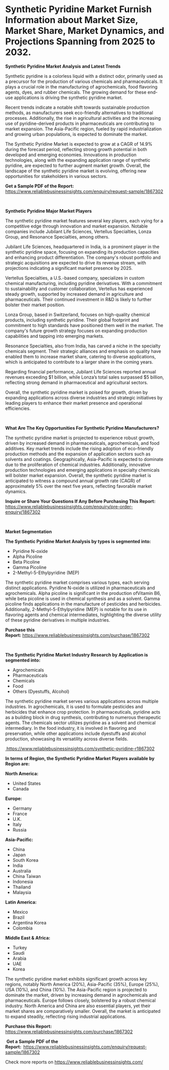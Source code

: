 <p><h1>Synthetic Pyridine Market Furnish Information about Market Size, Market Share, Market Dynamics, and Projections Spanning from 2025 to 2032.</h1></p><p><strong>Synthetic Pyridine Market Analysis and Latest Trends</strong></p>
<p><p>Synthetic pyridine is a colorless liquid with a distinct odor, primarily used as a precursor for the production of various chemicals and pharmaceuticals. It plays a crucial role in the manufacturing of agrochemicals, food flavoring agents, dyes, and rubber chemicals. The growing demand for these end-use applications is driving the synthetic pyridine market.</p><p>Recent trends indicate a notable shift towards sustainable production methods, as manufacturers seek eco-friendly alternatives to traditional processes. Additionally, the rise in agricultural activities and the increasing use of pyridine-derived products in pharmaceuticals are contributing to market expansion. The Asia-Pacific region, fueled by rapid industrialization and growing urban populations, is expected to dominate the market.</p><p>The Synthetic Pyridine Market is expected to grow at a CAGR of 14.9% during the forecast period, reflecting strong growth potential in both developed and emerging economies. Innovations in production technologies, along with the expanding application range of synthetic pyridine, are expected to further augment market growth. Overall, the landscape of the synthetic pyridine market is evolving, offering new opportunities for stakeholders in various sectors.</p></p>
<p><strong>Get a Sample PDF of the Report:&nbsp;</strong> <a href="https://www.reliablebusinessinsights.com/enquiry/request-sample/1867302?utm_campaign=2094&utm_medium=2&utm_source=Github&utm_content=ia&utm_term=04022025&utm_id=synthetic-pyridine">https://www.reliablebusinessinsights.com/enquiry/request-sample/1867302</a></p>
<p>&nbsp;</p>
<p><strong>Synthetic Pyridine Major Market Players</strong></p>
<p><p>The synthetic pyridine market features several key players, each vying for a competitive edge through innovation and market expansion. Notable companies include Jubilant Life Sciences, Vertellus Specialties, Lonza Group, and Resonance Specialties, among others.</p><p>Jubilant Life Sciences, headquartered in India, is a prominent player in the synthetic pyridine space, focusing on expanding its production capacities and enhancing product differentiation. The company's robust portfolio and strategic acquisitions are expected to drive its revenue stream, with projections indicating a significant market presence by 2025.</p><p>Vertellus Specialties, a U.S.-based company, specializes in custom chemical manufacturing, including pyridine derivatives. With a commitment to sustainability and customer collaboration, Vertellus has experienced steady growth, supported by increased demand in agriculture and pharmaceuticals. Their continued investment in R&D is likely to further bolster their market position.</p><p>Lonza Group, based in Switzerland, focuses on high-quality chemical products, including synthetic pyridine. Their global footprint and commitment to high standards have positioned them well in the market. The company's future growth strategy focuses on expanding production capabilities and tapping into emerging markets.</p><p>Resonance Specialties, also from India, has carved a niche in the specialty chemicals segment. Their strategic alliances and emphasis on quality have enabled them to increase market share, catering to diverse applications, which is anticipated to contribute to a larger share in the coming years.</p><p>Regarding financial performance, Jubilant Life Sciences reported annual revenues exceeding $1 billion, while Lonza’s total sales surpassed $5 billion, reflecting strong demand in pharmaceutical and agricultural sectors.</p><p>Overall, the synthetic pyridine market is poised for growth, driven by expanding applications across diverse industries and strategic initiatives by leading players to enhance their market presence and operational efficiencies.</p></p>
<p>&nbsp;</p>
<p><strong>What Are The Key Opportunities For Synthetic Pyridine Manufacturers?</strong></p>
<p><p>The synthetic pyridine market is projected to experience robust growth, driven by increased demand in pharmaceuticals, agrochemicals, and food additives. Key market trends include the rising adoption of eco-friendly production methods and the expansion of application sectors such as solvents and coatings. Geographically, Asia-Pacific is expected to dominate due to the proliferation of chemical industries. Additionally, innovative production technologies and emerging applications in specialty chemicals will bolster market expansion. Overall, the synthetic pyridine market is anticipated to witness a compound annual growth rate (CAGR) of approximately 5% over the next five years, reflecting favorable market dynamics.</p></p>
<p><strong>Inquire or Share Your Questions If Any Before Purchasing This Report:</strong> <a href="https://www.reliablebusinessinsights.com/enquiry/pre-order-enquiry/1867302?utm_campaign=2094&utm_medium=2&utm_source=Github&utm_content=ia&utm_term=04022025&utm_id=synthetic-pyridine">https://www.reliablebusinessinsights.com/enquiry/pre-order-enquiry/1867302</a></p>
<p>&nbsp;</p>
<p><strong>Market Segmentation</strong></p>
<p><strong>The Synthetic Pyridine Market Analysis by types is segmented into:</strong></p>
<p><ul><li>Pyridine N-oxide</li><li>Alpha Picoline</li><li>Beta Picoline</li><li>Gamma Picoline</li><li>2-Methyl-5-Ethylpyridine (MEP)</li></ul></p>
<p><p>The synthetic pyridine market comprises various types, each serving distinct applications. Pyridine N-oxide is utilized in pharmaceuticals and agrochemicals. Alpha picoline is significant in the production ofVitamin B6, while beta picoline is used in chemical synthesis and as a solvent. Gamma picoline finds applications in the manufacture of pesticides and herbicides. Additionally, 2-Methyl-5-Ethylpyridine (MEP) is notable for its use in flavoring agents and chemical intermediates, highlighting the diverse utility of these pyridine derivatives in multiple industries.</p></p>
<p><strong>Purchase this Report:&nbsp;</strong><a href="https://www.reliablebusinessinsights.com/purchase/1867302?utm_campaign=2094&utm_medium=2&utm_source=Github&utm_content=ia&utm_term=04022025&utm_id=synthetic-pyridine">https://www.reliablebusinessinsights.com/purchase/1867302</a></p>
<p>&nbsp;</p>
<p><strong>The Synthetic Pyridine Market Industry Research by Application is segmented into:</strong></p>
<p><ul><li>Agrochemicals</li><li>Pharmaceuticals</li><li>Chemicals</li><li>Food</li><li>Others (Dyestuffs, Alcohol)</li></ul></p>
<p><p>The synthetic pyridine market serves various applications across multiple industries. In agrochemicals, it is used to formulate pesticides and herbicides that enhance crop protection. In pharmaceuticals, pyridine acts as a building block in drug synthesis, contributing to numerous therapeutic agents. The chemicals sector utilizes pyridine as a solvent and chemical intermediary. In the food industry, it is involved in flavoring and preservation, while other applications include dyestuffs and alcohol production, showcasing its versatility across diverse fields.</p></p>
<p><a href="https://www.reliablebusinessinsights.com/synthetic-pyridine-r1867302?utm_campaign=2094&utm_medium=2&utm_source=Github&utm_content=ia&utm_term=04022025&utm_id=synthetic-pyridine">&nbsp;https://www.reliablebusinessinsights.com/synthetic-pyridine-r1867302</a></p>
<p><strong>In terms of Region, the Synthetic Pyridine Market Players available by Region are:</strong></p>
<p>
    <p> <strong> North America: </strong>
        <ul>
            <li>United States</li>
            <li>Canada</li>
        </ul>
        </p> 
    <p> <strong> Europe: </strong>
        <ul>
            <li>Germany</li>
            <li>France</li>
            <li>U.K.</li>
            <li>Italy</li>
            <li>Russia</li>
        </ul>
        </p> 
    <p> <strong> Asia-Pacific: </strong>
        <ul>
            <li>China</li>
            <li>Japan</li>
            <li>South Korea</li>
            <li>India</li>
            <li>Australia</li>
            <li>China Taiwan</li>
            <li>Indonesia</li>
            <li>Thailand</li>
            <li>Malaysia</li>
        </ul>
        </p> 
    <p> <strong> Latin America: </strong>
        <ul>
            <li>Mexico</li>
            <li>Brazil</li>
            <li>Argentina Korea</li>
            <li>Colombia</li>
        </ul>
        </p> 
    <p> <strong> Middle East & Africa: </strong>
        <ul>
            <li>Turkey</li>
            <li>Saudi</li>
            <li>Arabia</li>
            <li>UAE</li>
            <li>Korea</li>
        </ul>
    </p>
    </p>
<p><p>The synthetic pyridine market exhibits significant growth across key regions, notably North America (20%), Asia-Pacific (35%), Europe (25%), USA (10%), and China (10%). The Asia-Pacific region is projected to dominate the market, driven by increasing demand in agrochemicals and pharmaceuticals. Europe follows closely, bolstered by a robust chemical industry. North America and China are also essential players, yet their market shares are comparatively smaller. Overall, the market is anticipated to expand steadily, reflecting rising industrial applications.</p></p>
<p><strong>Purchase this Report: </strong><a href="https://www.reliablebusinessinsights.com/purchase/1867302?utm_campaign=2094&utm_medium=2&utm_source=Github&utm_content=ia&utm_term=04022025&utm_id=synthetic-pyridine">https://www.reliablebusinessinsights.com/purchase/1867302</a></p>
<p>&nbsp;<strong>Get a Sample PDF of the Report:&nbsp;&nbsp;</strong><a href="https://www.reliablebusinessinsights.com/enquiry/request-sample/1867302?utm_campaign=2094&utm_medium=2&utm_source=Github&utm_content=ia&utm_term=04022025&utm_id=synthetic-pyridine">https://www.reliablebusinessinsights.com/enquiry/request-sample/1867302</a></p>
<p><strong></strong></p>
<p>Check more reports on <a href="https://www.reliablebusinessinsights.com/?utm_campaign=2094&utm_medium=2&utm_source=Github&utm_content=ia&utm_term=04022025&utm_id=synthetic-pyridine">https://www.reliablebusinessinsights.com/</a></p>